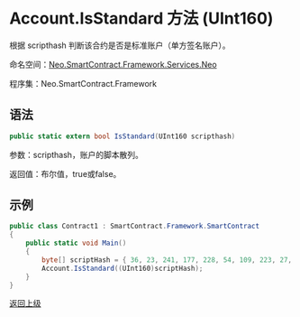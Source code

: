 # Account.IsStandard 方法 (UInt160)

根据 scripthash 判断该合约是否是标准账户（单方签名账户）。

命名空间：[Neo.SmartContract.Framework.Services.Neo](../../neo.md)

程序集：Neo.SmartContract.Framework

## 语法

```c#
public static extern bool IsStandard(UInt160 scripthash)
```

参数：scripthash，账户的脚本散列。

返回值：布尔值，true或false。

## 示例

```c#
public class Contract1 : SmartContract.Framework.SmartContract
{
    public static void Main()
    {
        byte[] scriptHash = { 36, 23, 241, 177, 228, 54, 109, 223, 27, 237, 139, 54, 207, 38, 132, 101, 172, 3, 10, 73 };
        Account.IsStandard((UInt160)scriptHash);
    }
}
```

[返回上级](../Account.md)